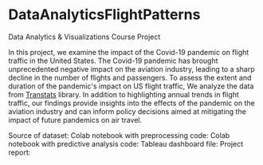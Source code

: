 # DataAnalyticsFlightPatterns

Data Analytics & Visualizations Course Project

In this project, we examine the impact of the Covid-19 pandemic on flight traffic in the United States. The Covid-19 pandemic has brought unprecedented negative impact on the aviation industry, leading to a sharp decline in the number of flights and passengers. To assess the extent and duration of the pandemic's impact on US flight traffic, We analyze the data from [Transtats](https://www.transtats.bts.gov/) library. In addition to highlighting annual trends in flight traffic, our findings provide insights into the effects of the pandemic on the aviation industry and can inform policy decisions aimed at mitigating the impact of future pandemics on air travel.

Source of dataset:
Colab notebook with preprocessing code:
Colab notebook with predictive analysis code:
Tableau dashboard file:
Project report:
